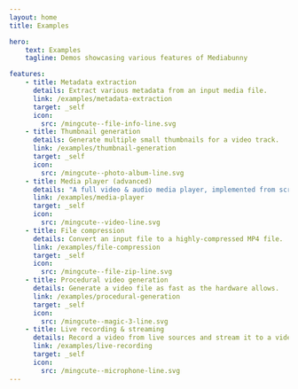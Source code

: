 ```yaml
---
layout: home
title: Examples

hero:
    text: Examples
    tagline: Demos showcasing various features of Mediabunny

features:
    - title: Metadata extraction
      details: Extract various metadata from an input media file.
      link: /examples/metadata-extraction
      target: _self
      icon:
        src: /mingcute--file-info-line.svg
    - title: Thumbnail generation
      details: Generate multiple small thumbnails for a video track.
      link: /examples/thumbnail-generation
      target: _self
      icon:
        src: /mingcute--photo-album-line.svg
    - title: Media player (advanced)
      details: "A full video & audio media player, implemented from scratch with Mediabunny, with microsecond playback accuracy."
      link: /examples/media-player
      target: _self
      icon:
        src: /mingcute--video-line.svg
    - title: File compression
      details: Convert an input file to a highly-compressed MP4 file.
      link: /examples/file-compression
      target: _self
      icon:
        src: /mingcute--file-zip-line.svg
    - title: Procedural video generation
      details: Generate a video file as fast as the hardware allows.
      link: /examples/procedural-generation
      target: _self
      icon:
        src: /mingcute--magic-3-line.svg
    - title: Live recording & streaming
      details: Record a video from live sources and stream it to a video element.
      link: /examples/live-recording	
      target: _self
      icon:
        src: /mingcute--microphone-line.svg
---
```


